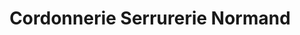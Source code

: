 ---
title: "Cordonnerie Serrurerie Normand"
url: /mimizan/cordonnerie-serrurerie-normand/
shop: Schuhe
---
